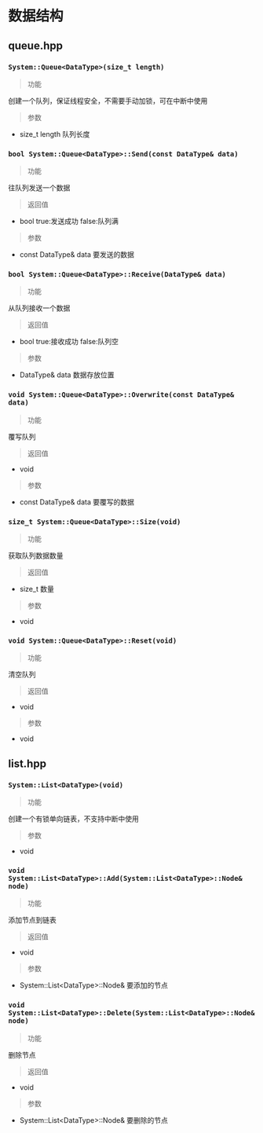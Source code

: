 # 数据结构

## queue.hpp

### `System::Queue<DataType>(size_t length)`

> 功能

创建一个队列，保证线程安全，不需要手动加锁，可在中断中使用

> 参数

* size_t length 队列长度

### `bool System::Queue<DataType>::Send(const DataType& data)`

> 功能

往队列发送一个数据

> 返回值

* bool true:发送成功 false:队列满

> 参数

* const DataType& data 要发送的数据

### `bool System::Queue<DataType>::Receive(DataType& data)`

> 功能

从队列接收一个数据

> 返回值

* bool true:接收成功 false:队列空

> 参数

* DataType& data 数据存放位置

### `void System::Queue<DataType>::Overwrite(const DataType& data)`

> 功能

覆写队列

> 返回值

* void

> 参数

* const DataType& data 要覆写的数据

### `size_t System::Queue<DataType>::Size(void)`

> 功能

获取队列数据数量

> 返回值

* size_t 数量

> 参数

* void

### `void System::Queue<DataType>::Reset(void)`

> 功能

清空队列

> 返回值

* void

> 参数

* void

## list.hpp

### `System::List<DataType>(void)`

> 功能

创建一个有锁单向链表，不支持中断中使用

> 参数

* void

### `void System::List<DataType>::Add(System::List<DataType>::Node& node)`

> 功能

添加节点到链表

> 返回值

* void

> 参数

* System::List\<DataType\>::Node&  要添加的节点

### `void System::List<DataType>::Delete(System::List<DataType>::Node& node)`

> 功能

删除节点

> 返回值

* void

> 参数

* System::List\<DataType\>::Node&  要删除的节点
